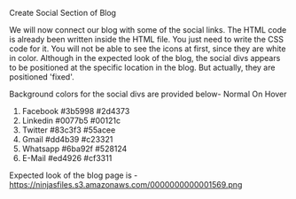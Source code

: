 Create Social Section of Blog

We will now connect our blog with some of the social links.
The HTML code is already been written inside the HTML file. You just need to write the CSS code for it. You will not be able to see the icons at first, since they are white in color.
Although in the expected look of the blog, the social divs appears to be positioned at the specific location in the blog. But actually, they are positioned 'fixed'.


Background colors for the social divs are provided below-
                            Normal          On Hover
1. Facebook        #3b5998         #2d4373
2. Linkedin          #0077b5         #00121c
3. Twitter             #83c3f3          #55acee
4. Gmail             #dd4b39          #c23321
5. Whatsapp      #6ba92f          #528124
6. E-Mail           #ed4926          #cf3311


Expected look of the blog page is - https://ninjasfiles.s3.amazonaws.com/0000000000001569.png 